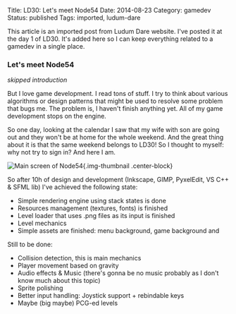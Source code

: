 Title: LD30: Let's meet Node54
Date: 2014-08-23
Category: gamedev
Status: published
Tags: imported, ludum-dare

This article is an imported post from Ludum Dare website. I've posted it
at the day 1 of LD30. It's added here so I can keep everything related to
a gamedev in a single place.

<!-- PELICAN_END_SUMMARY -->

### Let's meet Node54

*skipped introduction*

But I love game development. I read tons of stuff. I try to think about
various algorithms or design patterns that might be used to resolve some
problem that bugs me. The problem is, I haven't finish anything yet. All
of my game development stops on the engine.

So one day, looking at the calendar I saw that my wife with son are
going out and they won't be at home for the whole weekend. And the great
thing about it is that the same weekend belongs to LD30! So I thought to
myself: why not try to sign in? And here I am.

![Main screen of Node54]({filename}/images/0002-title.png){.img-thumbnail .center-block}

So after 10h of design and development (Inkscape, GIMP, PyxelEdit, VS
C++ & SFML lib) I've achieved the following state:

- Simple rendering engine using stack states is done
- Resources management (textures, fonts) is finished
- Level loader that uses .png files as its input is finished
- Level mechanics
- Simple assets are finished: menu background, game background and

Still to be done:

- Collision detection, this is main mechanics
- Player movement based on gravity
- Audio effects & Music (there's gonna be no music probably as I don't 
  know much about this topic)
- Sprite polishing
- Better input handling: Joystick support + rebindable keys
- Maybe (big maybe) PCG-ed levels


